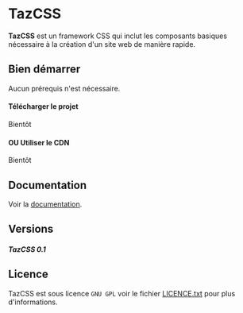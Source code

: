 # TazCSS

__TazCSS__ est un framework CSS qui inclut les composants basiques nécessaire à la création d'un site web de manière rapide.


## Bien démarrer

Aucun prérequis n'est nécessaire.

#### Télécharger le projet

Bientôt


#### OU Utiliser le CDN

Bientôt


## Documentation

Voir la [documentation]().


## Versions

##### TazCSS 0.1


## Licence

TazCSS est sous licence `GNU GPL` voir le fichier [LICENCE.txt](https://github.com/augustinde/TazCSS/blob/master/LICENSE.txt) pour plus d'informations.
